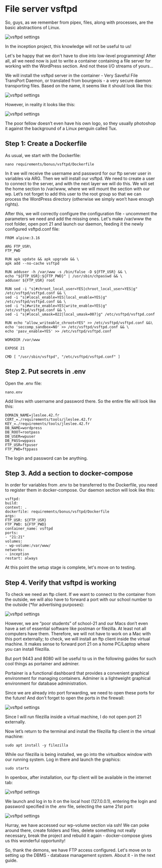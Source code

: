 # File server vsftpd

So, guys, as we remember from pipex, files, along with processes, are the basic abstractions of Linux.

![vsftpd settings](media/stickers/files.png)

In the inception project, this knowledge will not be useful to us!

Let's be happy that we don't have to dive into low-level programming! After all, all we need now is just to write a container containing a file server for working with the WordPress section. And not these I/O streams of yours...

We will install the vsftpd server in the container - Very Saveful File TransPort Daemon, or translated from bourgeois - a very secure daemon transporting files. Based on the name, it seems like it should look like this:

![vsftpd settings](media/bonus_part/deamon.jpeg)

However, in reality it looks like this:

![vsftpd settings](media/bonus_part/tux.png)

The poor fellow doesn’t even have his own logo, so they usually photoshop it against the background of a Linux penguin called Tux.

## Step 1: Create a Dockerfile

As usual, we start with the Dockerfile:

``nano requirements/bonus/vsftpd/Dockerfile``

In it we will receive the username and password for our ftp server user in variables via ARG. Then we will install our vsftpd. We need to create a user to connect to the server, and with the next layer we will do this. We will set the home section to /var/www, where we will mount the section with our wp. Let’s not forget to add this user to the root group so that we can process the WordPress directory (otherwise we simply won’t have enough rights).

After this, we will correctly configure the configuration file - uncomment the parameters we need and add the missing ones. Let's make /var/www the root folder, open port 21 and launch our daemon, feeding it the newly configured vsftpd.conf file:

```
FROM alpine:3.16

ARG FTP_USR\
FTP_PWD

RUN apk update && apk upgrade && \
apk add --no-cache vsftpd

RUN adduser -h /var/www -s /bin/false -D ${FTP_USR} && \
echo "${FTP_USR}:${FTP_PWD}" | /usr/sbin/chpasswd && \
adduser ${FTP_USR} root

RUN sed -i "s|#chroot_local_user=YES|chroot_local_user=YES|g" /etc/vsftpd/vsftpd.conf && \
sed -i "s|#local_enable=YES|local_enable=YES|g" /etc/vsftpd/vsftpd.conf && \
sed -i "s|#write_enable=YES|write_enable=YES|g" /etc/vsftpd/vsftpd.conf && \
sed -i "s|#local_umask=022|local_umask=007|g" /etc/vsftpd/vsftpd.conf

RUN echo "allow_writeable_chroot=YES" >> /etc/vsftpd/vsftpd.conf &&\
echo 'seccomp_sandbox=NO' >> /etc/vsftpd/vsftpd.conf && \
echo 'pasv_enable=YES' >> /etc/vsftpd/vsftpd.conf

WORKDIR /var/www

EXPOSE 21

CMD [ "/usr/sbin/vsftpd", "/etc/vsftpd/vsftpd.conf" ]
```

## Step 2. Put secrets in .env

Open the .env file:

``nano.env``

Add lines with username and password there. So the entire file will look like this:

```
DOMAIN_NAME=jleslee.42.fr
CERT_=./requirements/tools/jleslee.42.fr
KEY_=./requirements/tools/jleslee.42.fr
DB_NAME=wordpress
DB_ROOT=rootpass
DB_USER=wpuser
DB_PASS=wppass
FTP_USR=ftpuser
FTP_PWD=ftppass
```

The login and password can be anything.

## Step 3. Add a section to docker-compose

In order for variables from .env to be transferred to the Dockerfile, you need to register them in docker-compose. Our daemon section will look like this:

```
vsftpd:
build:
context: .
dockerfile: requirements/bonus/vsftpd/Dockerfile
args:
FTP_USR: ${FTP_USR}
FTP_PWD: ${FTP_PWD}
container_name: vsftpd
ports:
- "21:21"
volumes:
- wp-volume:/var/www/
networks:
- inception
restart: always
```

At this point the setup stage is complete, let's move on to testing.

## Step 4. Verify that vsftpd is working

To check we need an ftp client. If we want to connect to the container from the outside, we will also have to forward a port with our school number to the outside (*for advertising purposes):

![vsftpd settings](media/bonus_part/step_9.png)

However, we are “poor students” of school-21 and our Macs don’t even have a set of essential software like postman or filezilla. At least not all computers have them. Therefore, we will not have to work on a Mac with this port externally; to check, we will install an ftp client inside the virtual machine. It makes sense to forward port 21 on a home PC/Laptop where you can install filezilla.

But port 9443 and 8080 will be useful to us in the following guides for such cool things as portainer and adminer.

Portainer is a functional dashboard that provides a convenient graphical environment for managing containers. Adminer is a lightweight graphical environment for database administration.

Since we are already into port forwarding, we need to open these ports for the future! And don’t forget to open the ports in the firewall:

![vsftpd settings](media/bonus_part/step_19.png)

Since I will run filezilla inside a virtual machine, I do not open port 21 externally.

Now let’s return to the terminal and install the filezilla ftp client in the virtual machine:

``sudo apt install -y filezilla``

While our filezilla is being installed, we go into the virtualbox window with our running system. Log in there and launch the graphics:

``sudo startx``

In openbox, after installation, our ftp client will be available in the internet tab:

![vsftpd settings](media/bonus_part/step_10.png)

We launch and log in to it on the local host (127.0.0.1), entering the login and password specified in the .env file, selecting the same 21st port:

![vsftpd settings](media/bonus_part/step_11.png)

Hurray, we have accessed our wp-volume section via ssh! We can poke around there, create folders and files, delete something not really necessary, break the project and rebuild it again - docker-compose gives us this wonderful opportunity!

So, thank the demons, we have FTP access configured. Let's move on to setting up the DBMS - database management system. About it - in the next guide.

